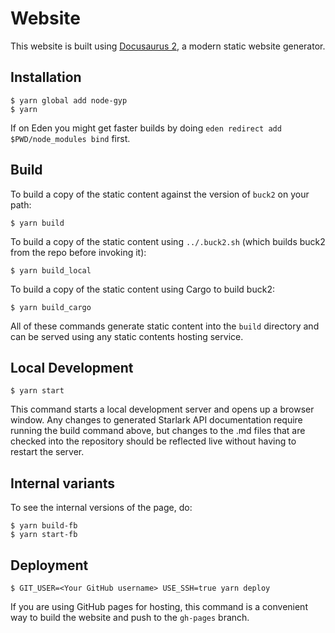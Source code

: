 # Website

This website is built using [Docusaurus 2](https://docusaurus.io/), a modern static website generator.

## Installation

```shell
$ yarn global add node-gyp
$ yarn
```

If on Eden you might get faster builds by doing `eden redirect add $PWD/node_modules bind` first.

## Build

To build a copy of the static content against the version of `buck2` on your path:

```shell
$ yarn build
```

To build a copy of the static content using `../.buck2.sh` (which builds buck2 from the repo before invoking it):

```shell
$ yarn build_local
```

To build a copy of the static content using Cargo to build buck2:
```shell
$ yarn build_cargo
```

All of these commands generate static content into the `build` directory and can be served using any static contents hosting service.

## Local Development

```shell
$ yarn start
```

This command starts a local development server and opens up a browser window. Any changes to generated Starlark API documentation require running the build command above, but changes to the .md files that are checked into the repository should be reflected live without having to restart the server.

## Internal variants

To see the internal versions of the page, do:

```shell
$ yarn build-fb
$ yarn start-fb
```

## Deployment

```shell
$ GIT_USER=<Your GitHub username> USE_SSH=true yarn deploy
```

If you are using GitHub pages for hosting, this command is a convenient way to build the website and push to the `gh-pages` branch.
